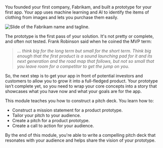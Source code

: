 You founded your first company, Fabrikam, and built a prototype for your first app. Your app uses machine learning and AI to identify the items of clothing from images and lets you purchase them easily.

![Slide of the Fabrikam name and tagline.](../media/pitch-proto-001.png)

The prototype is the first pass of your solution. It's not pretty or complete, and often not tested. Frank Robinson said when he coined the MVP term:

> ... *think big for the long term but small for the short term. Think big enough that the first product is a sound launching pad for it and its next generation and the road map that follows, but not so small that you leave room for a competitor to get the jump on you*.

So, the next step is to get your app in front of potential investors and customers to allow you to grow it into a full-fledged product. Your prototype isn’t complete yet, so you need to wrap your core concepts into a story that showcases what you have now and what your goals are for the app.

This module teaches you how to construct a pitch deck. You learn how to:

- Construct a mission statement for a product prototype.
- Tailor your pitch to your audience.
- Create a pitch for a product prototype.
- Create a call to action for your audience.

By the end of this module, you're able to write a compelling pitch deck that resonates with your audience and helps share the vision of your prototype.
